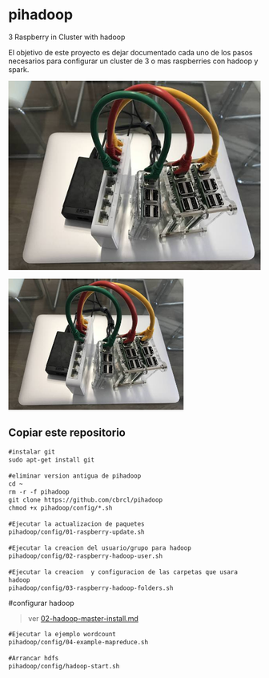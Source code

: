 # pihadoop
3 Raspberry in Cluster with hadoop

El objetivo de este proyecto es dejar documentado cada uno de los pasos necesarios para configurar un cluster de 3 o mas raspberries con hadoop y spark.


![alt tag](img/cluster-raspberry.jpg)

<img src="img/cluster-raspberry.jpg" width="350"/>


## Copiar este repositorio
```
#instalar git
sudo apt-get install git

#eliminar version antigua de pihadoop
cd ~
rm -r -f pihadoop
git clone https://github.com/cbrcl/pihadoop
chmod +x pihadoop/config/*.sh

#Ejecutar la actualizacion de paquetes
pihadoop/config/01-raspberry-update.sh

#Ejecutar la creacion del usuario/grupo para hadoop
pihadoop/config/02-raspberry-hadoop-user.sh

#Ejecutar la creacion  y configuracion de las carpetas que usara hadoop
pihadoop/config/03-raspberry-hadoop-folders.sh
```
#configurar hadoop
> ver [02-hadoop-master-install.md](02-hadoop-master-install.md)

```
#Ejecutar la ejemplo wordcount
pihadoop/config/04-example-mapreduce.sh

#Arrancar hdfs
pihadoop/config/hadoop-start.sh
```
